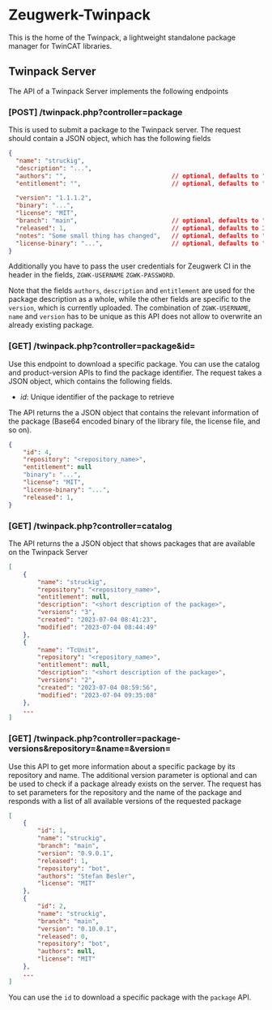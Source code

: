 # Zeugwerk-Twinpack

This is the home of the Twinpack, a lightweight standalone package manager for TwinCAT libraries.


## Twinpack Server

The API of a Twinpack Server implements the following endpoints

### [POST] /twinpack.php?controller=package
This is used to submit a package to the Twinpack server. The request should contain a JSON object, which has the following fields

```json
{
  "name": "struckig",
  "description": "...",
  "authors": "",                             // optional, defaults to ""
  "entitlement": "",                         // optional, defaults to ""

  "version": "1.1.1.2",
  "binary": "...",
  "license": "MIT",
  "branch": "main",                          // optional, defaults to "main"
  "released": 1,                             // optional, defaults to 1
  "notes": "Some small thing has changed",   // optional, defaults to ""
  "license-binary": "...",                   // optional, defaults to ""
}
```

Additionally you have to pass the user credentials for Zeugwerk CI in the header in the fields, `ZGWK-USERNAME` `ZGWK-PASSWORD`.

Note that the fields `authors`, `description` and `entitlement` are used for the package description as a whole, while the other fields are specific to the `version`, which is currently uploaded.
The combination of `ZGWK-USERNAME`, `name` and `version` has to be unique as this API does not allow to overwrite an already existing package.

 
### [GET] /twinpack.php?controller=package&id=
Use this endpoint to download a specific package. You can use the catalog and product-version APIs to find the package identifier. The request takes a JSON object, which contains the following fields.

- *id*: Unique identifier of the package to retrieve

The API returns the a JSON object that contains the relevant information of the package (Base64 encoded binary of the library file, the license file, and so on).
```json
{
    "id": 4,
    "repository": "<repository_name>",
    "entitlement": null
    "binary": "...",
    "license": "MIT",
    "license-binary": "...",
    "released": 1,
}
```

### [GET] /twinpack.php?controller=catalog
The API returns the a JSON object that shows packages that are available on the Twinpack Server

```json
[
    {
        "name": "struckig",
        "repository": "<repository_name>",
        "entitlement": null,
        "description": "<short description of the package>",
        "versions": "3",
        "created": "2023-07-04 08:41:23",
        "modified": "2023-07-04 08:44:49"
    },
    {
        "name": "TcUnit",
        "repository": "<repository_name>",
        "entitlement": null,
        "description": "<short description of the package>",
        "versions": "2",
        "created": "2023-07-04 08:59:56",
        "modified": "2023-07-04 09:35:08"
    },
    ...
]
```


### [GET] /twinpack.php?controller=package-versions&repository=&name=&version=
Use this API to get more information about a specific package by its repository and name. The additional version parameter is optional and can be used to check if a package already exists on the server. The request has to set parameters for the repository and the name of the package and responds with a list of all available versions of the requested package
  
```json
[
    {
        "id": 1,
        "name": "struckig",
        "branch": "main",
        "version": "0.9.0.1",
        "released": 1,
        "repository": "bot",
        "authors": "Stefan Besler",
        "license": "MIT"
    },
    {
        "id": 2,
        "name": "struckig",
        "branch": "main",
        "version": "0.10.0.1",
        "released": 0,
        "repository": "bot",
        "authors": null,
        "license": "MIT"
    },
    ...
]
```

You can use the `id` to download a specific package with the `package` API.
